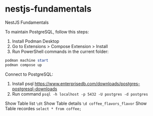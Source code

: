 # nestjs-fundamentals

NestJS Fundamentals

To maintain PostgreSQL, follow this steps:

1. Install Podman Desktop
2. Go to Extensions > Compose Extension > Install
3. Run PowerShell commands in the current folder:

```PowerShell
podman machine start
podman compose up
```

Connect to PostgreSQL:

1. Install psql https://www.enterprisedb.com/downloads/postgres-postgresql-downloads
2. Run command `psql -h localhost -p 5432 -U postgres -d postgres`

Show Table list `\dt`
Show Table details `\d coffee_flavors_flavor`
Show Table recordes `select * from coffee;`
